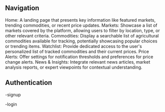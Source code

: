 ## Navigation

Home: A landing page that presents key information like featured markets, trending commodities, or recent price updates.
Markets: Showcase a list of markets covered by the platform, allowing users to filter by location, type, or other relevant criteria.
Commodities: Display a searchable list of agricultural commodities available for tracking, potentially showcasing popular choices or trending items.
Watchlist: Provide dedicated access to the user's personalized list of tracked commodities and their current prices.
Price Alerts: Offer settings for notification thresholds and preferences for price change alerts.
News & Insights: Integrate relevant news articles, market analysis reports, or expert viewpoints for contextual understanding.
## Authentication

-signup


-login
